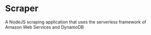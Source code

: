 # Scraper
A NodeJS scraping application that uses the serverless framework of Amazon Web Services and DynamoDB
